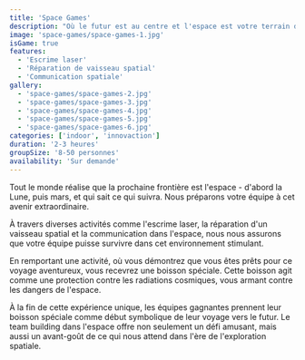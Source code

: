 ```yaml
---
title: 'Space Games'
description: "Où le futur est au centre et l'espace est votre terrain de jeu."
image: 'space-games/space-games-1.jpg'
isGame: true
features:
  - 'Escrime laser'
  - 'Réparation de vaisseau spatial'
  - 'Communication spatiale'
gallery:
  - 'space-games/space-games-2.jpg'
  - 'space-games/space-games-3.jpg'
  - 'space-games/space-games-4.jpg'
  - 'space-games/space-games-5.jpg'
  - 'space-games/space-games-6.jpg'
categories: ['indoor', 'innovaction']
duration: '2-3 heures'
groupSize: '8-50 personnes'
availability: 'Sur demande'
---
```


Tout le monde réalise que la prochaine frontière est l'espace - d'abord la Lune, puis mars, et qui sait ce qui suivra. Nous préparons votre équipe à cet avenir extraordinaire.

À travers diverses activités comme l'escrime laser, la réparation d'un vaisseau spatial et la communication dans l'espace, nous nous assurons que votre équipe puisse survivre dans cet environnement stimulant.

En remportant une activité, où vous démontrez que vous êtes prêts pour ce voyage aventureux, vous recevrez une boisson spéciale. Cette boisson agit comme une protection contre les radiations cosmiques, vous armant contre les dangers de l'espace.

À la fin de cette expérience unique, les équipes gagnantes prennent leur boisson spéciale comme début symbolique de leur voyage vers le futur. Le team building dans l'espace offre non seulement un défi amusant, mais aussi un avant-goût de ce qui nous attend dans l'ère de l'exploration spatiale.
